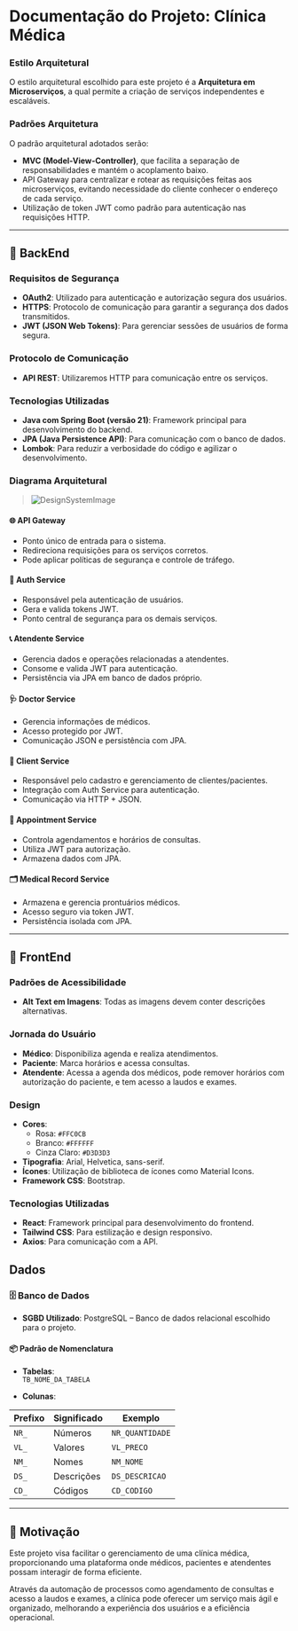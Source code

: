# Documentação do Projeto: Clínica Médica

### Estilo Arquitetural
O estilo arquitetural escolhido para este projeto é a **Arquitetura em Microserviços**, a qual permite a criação de serviços independentes e escaláveis.

### Padrões Arquitetura
O padrão arquitetural adotados serão:
- **MVC (Model-View-Controller)**, que facilita a separação de responsabilidades e mantém o acoplamento baixo.
- API Gateway para centralizar e rotear as requisições feitas aos microserviços, evitando necessidade do cliente conhecer o endereço de cada serviço.
- Utilização de token JWT como padrão para autenticação nas requisições HTTP.

---

## 🔐 BackEnd

### Requisitos de Segurança
- **OAuth2**: Utilizado para autenticação e autorização segura dos usuários.
- **HTTPS**: Protocolo de comunicação para garantir a segurança dos dados transmitidos.
- **JWT (JSON Web Tokens)**: Para gerenciar sessões de usuários de forma segura.

### Protocolo de Comunicação
- **API REST**: Utilizaremos HTTP para comunicação entre os serviços.

### Tecnologias Utilizadas
- **Java com Spring Boot (versão 21)**: Framework principal para desenvolvimento do backend.
- **JPA (Java Persistence API)**: Para comunicação com o banco de dados.
- **Lombok**: Para reduzir a verbosidade do código e agilizar o desenvolvimento.

### Diagrama Arquitetural
> ![DesignSystemImage](https://github.com/user-attachments/assets/c596c716-cdc1-4393-8d57-c095e4f413cf)

#### 🌐 API Gateway
- Ponto único de entrada para o sistema.
- Redireciona requisições para os serviços corretos.
- Pode aplicar políticas de segurança e controle de tráfego.

#### 🔐 Auth Service
- Responsável pela autenticação de usuários.
- Gera e valida tokens JWT.
- Ponto central de segurança para os demais serviços.

#### 📞 Atendente Service
- Gerencia dados e operações relacionadas a atendentes.
- Consome e valida JWT para autenticação.
- Persistência via JPA em banco de dados próprio.

#### 🩺 Doctor Service
- Gerencia informações de médicos.
- Acesso protegido por JWT.
- Comunicação JSON e persistência com JPA.

#### 👤 Client Service
- Responsável pelo cadastro e gerenciamento de clientes/pacientes.
- Integração com Auth Service para autenticação.
- Comunicação via HTTP + JSON.

#### 📅 Appointment Service
- Controla agendamentos e horários de consultas.
- Utiliza JWT para autorização.
- Armazena dados com JPA.

#### 🗂️ Medical Record Service
- Armazena e gerencia prontuários médicos.
- Acesso seguro via token JWT.
- Persistência isolada com JPA.

---

## 🎨 FrontEnd

### Padrões de Acessibilidade
- **Alt Text em Imagens**: Todas as imagens devem conter descrições alternativas.

### Jornada do Usuário
- **Médico**: Disponibiliza agenda e realiza atendimentos.
- **Paciente**: Marca horários e acessa consultas.
- **Atendente**: Acessa a agenda dos médicos, pode remover horários com autorização do paciente, e tem acesso a laudos e exames.

### Design
- **Cores**:  
  - Rosa: `#FFC0CB`  
  - Branco: `#FFFFFF`  
  - Cinza Claro: `#D3D3D3`
- **Tipografia**: Arial, Helvetica, sans-serif.
- **Ícones**: Utilização de biblioteca de ícones como Material Icons.
- **Framework CSS**: Bootstrap.

### Tecnologias Utilizadas
- **React**: Framework principal para desenvolvimento do frontend.
- **Tailwind CSS**: Para estilização e design responsivo.
- **Axios**: Para comunicação com a API.


## Dados

### 🗄️ Banco de Dados

- **SGBD Utilizado**: PostgreSQL – Banco de dados relacional escolhido para o projeto.

#### 📦 Padrão de Nomenclatura

- **Tabelas**:  
  `TB_NOME_DA_TABELA`

- **Colunas**:

| Prefixo | Significado  | Exemplo         |
|---------|--------------|-----------------|
| `NR_`   | Números      | `NR_QUANTIDADE` |
| `VL_`   | Valores      | `VL_PRECO`      |
| `NM_`   | Nomes        | `NM_NOME`       |
| `DS_`   | Descrições   | `DS_DESCRICAO`  |
| `CD_`   | Códigos      | `CD_CODIGO`     |

---

## 🎯 Motivação

Este projeto visa facilitar o gerenciamento de uma clínica médica, proporcionando uma plataforma onde médicos, pacientes e atendentes possam interagir de forma eficiente.

Através da automação de processos como agendamento de consultas e acesso a laudos e exames, a clínica pode oferecer um serviço mais ágil e organizado, melhorando a experiência dos usuários e a eficiência operacional.
